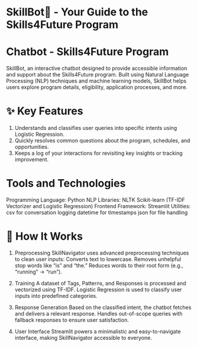 # SkillBot🌟 - Your Guide to the Skills4Future Program 
# Chatbot - Skills4Future Program

SkillBot, an interactive chatbot designed to provide accessible information and support about the Skills4Future program. Built using Natural Language Processing (NLP) techniques and machine learning models, SkillBot helps users explore program details, eligibility, application processes, and more.

# ✨ Key Features
1. Understands and classifies user queries into specific intents using Logistic Regression.
2. Quickly resolves common questions about the program, schedules, and opportunities.
3. Keeps a log of your interactions for revisiting key insights or tracking improvement.

# Tools and Technologies
Programming Language: Python
NLP Libraries:
    NLTK
    Scikit-learn (TF-IDF Vectorizer and Logistic Regression)
    Frontend Framework: Streamlit
Utilities:
csv for conversation logging
datetime for timestamps
json for file handling


# 🚀 How It Works
1. Preprocessing
SkillNavigator uses advanced preprocessing techniques to clean user inputs:
    Converts text to lowercase.
    Removes unhelpful stop words like “is” and “the.”
    Reduces words to their root form (e.g., “running” → “run”).

2. Training
A dataset of Tags, Patterns, and Responses is processed and vectorized using TF-IDF.
    Logistic Regression is used to classify user inputs into predefined categories.

3. Response Generation
Based on the classified intent, the chatbot fetches and delivers a relevant response.
Handles out-of-scope queries with fallback responses to ensure user satisfaction.

4. User Interface
Streamlit powers a minimalistic and easy-to-navigate interface, making SkillNavigator accessible to everyone.
